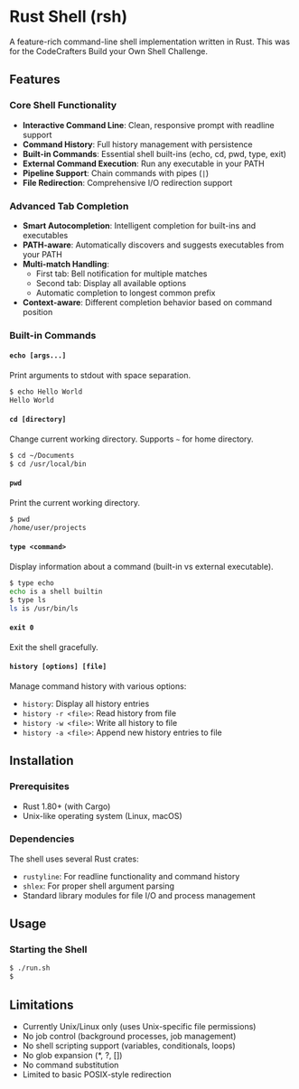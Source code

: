 # Rust Shell (rsh)

A feature-rich command-line shell implementation written in Rust. This was for the CodeCrafters Build your Own Shell Challenge.

## Features

### Core Shell Functionality
- **Interactive Command Line**: Clean, responsive prompt with readline support
- **Command History**: Full history management with persistence
- **Built-in Commands**: Essential shell built-ins (echo, cd, pwd, type, exit)
- **External Command Execution**: Run any executable in your PATH
- **Pipeline Support**: Chain commands with pipes (`|`)
- **File Redirection**: Comprehensive I/O redirection support

### Advanced Tab Completion
- **Smart Autocompletion**: Intelligent completion for built-ins and executables
- **PATH-aware**: Automatically discovers and suggests executables from your PATH
- **Multi-match Handling**: 
  - First tab: Bell notification for multiple matches
  - Second tab: Display all available options
  - Automatic completion to longest common prefix
- **Context-aware**: Different completion behavior based on command position

### Built-in Commands

#### `echo [args...]`
Print arguments to stdout with space separation.
```bash
$ echo Hello World
Hello World
```

#### `cd [directory]`
Change current working directory. Supports `~` for home directory.
```bash
$ cd ~/Documents
$ cd /usr/local/bin
```

#### `pwd`
Print the current working directory.
```bash
$ pwd
/home/user/projects
```

#### `type <command>`
Display information about a command (built-in vs external executable).
```bash
$ type echo
echo is a shell builtin
$ type ls
ls is /usr/bin/ls
```

#### `exit 0`
Exit the shell gracefully.

#### `history [options] [file]`
Manage command history with various options:
- `history`: Display all history entries
- `history -r <file>`: Read history from file
- `history -w <file>`: Write all history to file  
- `history -a <file>`: Append new history entries to file

## Installation

### Prerequisites
- Rust 1.80+ (with Cargo)
- Unix-like operating system (Linux, macOS)

### Dependencies
The shell uses several Rust crates:
- `rustyline`: For readline functionality and command history
- `shlex`: For proper shell argument parsing
- Standard library modules for file I/O and process management

## Usage

### Starting the Shell
```bash
$ ./run.sh
$ 
```
## Limitations

- Currently Unix/Linux only (uses Unix-specific file permissions)
- No job control (background processes, job management)  
- No shell scripting support (variables, conditionals, loops)
- No glob expansion (*, ?, [])
- No command substitution
- Limited to basic POSIX-style redirection
